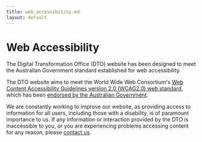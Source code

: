 ```yaml
---
title: web_accessibility.md
layout: default
---
```

Web Accessibility
=================

The Digital Transformation Office (DTO) website has been designed to meet the Australian Government standard established for web accessibility.

The DTO website aims to meet the World Wide Web Consortium's [Web Content Accessibility Guidelines version 2.0 (](http://www.w3.org/TR/WCAG20/)[WCAG](http://www.w3.org/TR/WCAG20/)[2.0) web standard](http://www.w3.org/TR/WCAG20/), which has been [endorsed by the Australian Government](http://www.finance.gov.au/publications/wcag-2-implementation/digital_service_standard.md).

We are constantly working to improve our website, as providing access to information for all users, including those with a disability, is of paramount importance to us. If any information or interaction provided by the DTO is inaccessible to you, or you are experiencing problems accessing content for any reason, please [contact us](engage.md).

